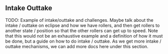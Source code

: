 ## Intake Outtake

TODO: Example of intake/outtake and challenges.  Maybe talk about the intake / outtake on eclipse and how we have rollers, and then get rollers to another state / position so that the other rollers can get up to speed.  Note that this would not be an exhaustive example and a definition of how it must be done, but a guide on how to do intake / outtake.  As we get more intake / outtake mechanisms, we can add more docs here under this section.
